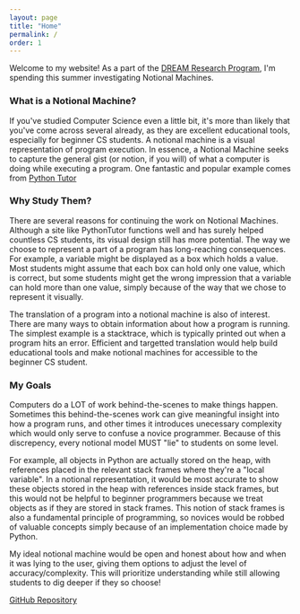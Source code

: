 ```yaml
---
layout: page
title: "Home"
permalink: /
order: 1
---
```


Welcome to my website! As a part of the [DREAM Research Program](https://tech.mines.edu/dream/), I'm spending this summer investigating Notional Machines.

### What is a Notional Machine?
If you've studied Computer Science even a little bit, it's more than likely that you've come across several already, as they are excellent educational tools, especially for beginner CS students.
A notional machine is a visual representation of program execution. In essence, a Notional Machine seeks to capture the general gist (or notion, if you will) of what a computer is doing while executing a program.
One fantastic and popular example comes from [Python Tutor](https://pythontutor.com/) 

### Why Study Them?
There are several reasons for continuing the work on Notional Machines. Although a site like PythonTutor functions well and has surely helped countless CS students, its visual design still has more potential. The way we choose to represent a part of a program has long-reaching consequences. For example, a variable might be displayed as a box which holds a value. Most students might assume that each box can hold only one value, which is correct, but some students might get the wrong impression that a variable can hold more than one value, simply because of the way that we chose to represent it visually.

The translation of a program into a notional machine is also of interest. There are many ways to obtain information about how a program is running. The simplest example is a stacktrace, which is typically printed out when a program hits an error. Efficient and targetted translation would help build educational tools and make notional machines for accessible to the beginner CS student.

### My Goals
Computers do a LOT of work behind-the-scenes to make things happen. Sometimes this behind-the-scenes work can give meaningful insight into how a program runs, and other times it introduces unecessary complexity which would only serve to confuse a novice programmer. Because of this discrepency, every notional model MUST "lie" to students on some level. 

For example, all objects in Python are actually stored on the heap, with references placed in the relevant stack frames where they're a "local variable". In a notional representation, it would be most accurate to show these objects stored in the heap with references inside stack frames, but this would not be helpful to beginner programmers because we treat objects as if they are stored in stack frames. This notion of stack frames is also a fundamental principle of programming, so novices would be robbed of valuable concepts simply because of an implementation choice made by Python.

My ideal notional machine would be open and honest about how and when it was lying to the user, giving them options to adjust the level of accuracy/complexity. This will prioritize understanding while still allowing students to dig deeper if they so choose!


[GitHub Repository](https://github.com/ERoels23/ERoels23.github.io/)
